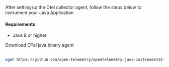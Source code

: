 After setting up the Otel collector agent, follow the steps below to instrument your Java Application

#### Requirements
- Java 8 or higher
&nbsp;

Download OTel java binary agent<br></br>
```bash
wget https://github.com/open-telemetry/opentelemetry-java-instrumentation/releases/latest/download/opentelemetry-javaagent.jar
```
